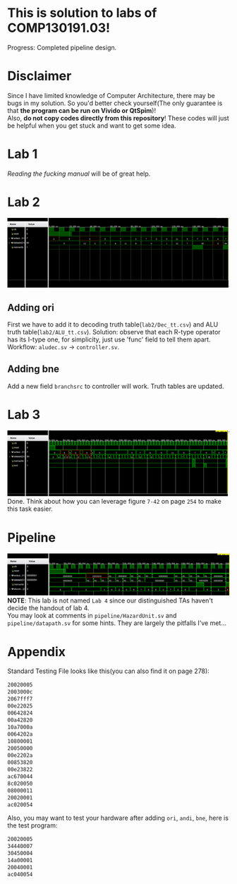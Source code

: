 # This is solution to labs of COMP130191.03!
Progress: Completed pipeline design.

# Disclaimer
Since I have limited knowledge of Computer Architecture, there may be bugs in my solution.
So you'd better check yourself(The only guarantee is that **the program can be run on Vivido or QtSpim**)!  
Also, **do not copy codes directly from this repository**! These codes will just be helpful when you get stuck and want to
get some idea.

# Lab 1
*Reading the fucking manual* will be of great help.

# Lab 2
![Simulation](lab2.png)
## Adding ori
First we have to add it to decoding truth table(`lab2/Dec_tt.csv`) and ALU truth table(`lab2/ALU_tt.csv`).
Solution: observe that each R-type operator has its I-type one, for simplicity, just use 'func' field to 
tell them apart.  
Workflow: `aludec.sv` $\rightarrow$ `controller.sv`.
## Adding bne
Add a new field `branchsrc` to controller will work. Truth tables are updated.

# Lab 3
![Simulation](lab3.png)
Done. Think about how you can leverage figure `7-42` on page `254` to make this task easier.

# Pipeline
![Simulation](pipeline.png)
**NOTE**: This lab is not named `Lab 4` since our distinguished TAs haven't decide the handout of lab 4.  
You may look at comments in `pipeline/HazardUnit.sv` and `pipeline/datapath.sv` for some hints. They are largely the pitfalls I've met...

# Appendix
Standard Testing File looks like this(you can also find it on page 278):
```
20020005
2003000c
2067fff7
00e22025
00642824
00a42820
10a7000a
0064202a
10800001
20050000
00e2202a
00853820
00e23822
ac670044
8c020050
08000011
20020001
ac020054
```
Also, you may want to test your hardware after adding `ori`, `andi`, `bne`, here is the test program:
```
20020005
34440007
30450004
14a00001
20040001
ac040054
```
